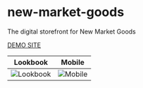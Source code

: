 new-market-goods
================

The digital storefront for New Market Goods

[DEMO SITE](http://urbanlaunchpad.github.io/new-market-goods/)

| Lookbook   | Mobile        |
| :--------: |:-------------:|
| ![Lookbook](https://raw.githubusercontent.com/urbanlaunchpad/new-market-goods/master/comps/01_NM_website_0416_LOOKBOOK_@2.jpg) | ![Mobile](https://raw.githubusercontent.com/urbanlaunchpad/new-market-goods/master/comps/01_NM_website_0416_LOOKBOOK-mobile_@2.jpg) |